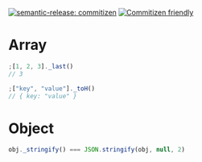 [![semantic-release: commitizen](https://img.shields.io/badge/semantic--release-commitizen-brightgreen?logo=semantic-release)](https://github.com/semantic-release/semantic-release) [![Commitizen friendly](https://img.shields.io/badge/commitizen-friendly-brightgreen.svg)](http://commitizen.github.io/cz-cli/)

# Array
```js
;[1, 2, 3]._last()
// 3

;["key", "value"]._toH()
// { key: "value" }
```

# Object
```js
obj._stringify() === JSON.stringify(obj, null, 2)
```
